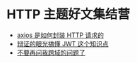 # HTTP 主题好文集结营

+ [axios 是如何封装 HTTP 请求的](https://juejin.im/post/5d906269f265da5ba7451b02)
+ [辩证的眼光搞懂 JWT 这个知识点](https://mp.weixin.qq.com/s/QDTRkPmgScM9GZpwAW8VEQ)
+ [不要再问我跨域的问题了](https://segmentfault.com/a/1190000015597029)
